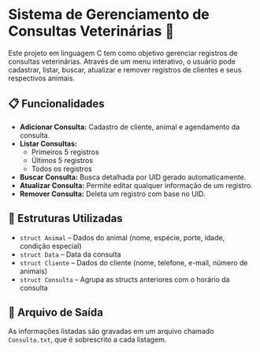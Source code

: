 # Sistema de Gerenciamento de Consultas Veterinárias 🐾

Este projeto em linguagem C tem como objetivo gerenciar registros de consultas veterinárias. Através de um menu interativo, o usuário pode cadastrar, listar, buscar, atualizar e remover registros de clientes e seus respectivos animais.

## 📋 Funcionalidades

- **Adicionar Consulta:** Cadastro de cliente, animal e agendamento da consulta.
- **Listar Consultas:**
  - Primeiros 5 registros
  - Últimos 5 registros
  - Todos os registros
- **Buscar Consulta:** Busca detalhada por UID gerado automaticamente.
- **Atualizar Consulta:** Permite editar qualquer informação de um registro.
- **Remover Consulta:** Deleta um registro com base no UID.

## 💾 Estruturas Utilizadas

- `struct Animal` – Dados do animal (nome, espécie, porte, idade, condição especial)
- `struct Data` – Data da consulta
- `struct Cliente` – Dados do cliente (nome, telefone, e-mail, número de animais)
- `struct Consulta` – Agrupa as structs anteriores com o horário da consulta

## 📁 Arquivo de Saída

As informações listadas são gravadas em um arquivo chamado `Consulta.txt`, que é sobrescrito a cada listagem.


